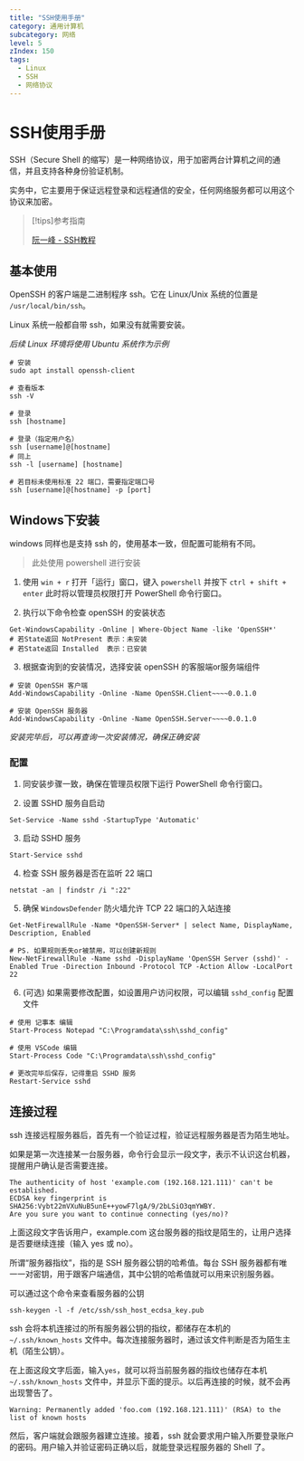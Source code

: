 ```yaml
---
title: "SSH使用手册"
category: 通用计算机
subcategory: 网络
level: 5
zIndex: 150
tags:
  - Linux
  - SSH
  - 网络协议
---
```


# SSH使用手册

SSH（Secure Shell 的缩写）是一种网络协议，用于加密两台计算机之间的通信，并且支持各种身份验证机制。

实务中，它主要用于保证远程登录和远程通信的安全，任何网络服务都可以用这个协议来加密。


> [!tips]参考指南
>
> [阮一峰 - SSH教程](https://wangdoc.com/ssh/)
> 


## 基本使用

OpenSSH 的客户端是二进制程序 ssh。它在 Linux/Unix 系统的位置是 `/usr/local/bin/ssh`。

Linux 系统一般都自带 ssh，如果没有就需要安装。

*后续 Linux 环境将使用 Ubuntu 系统作为示例*

```shell
# 安装
sudo apt install openssh-client

# 查看版本
ssh -V

# 登录
ssh [hostname]

# 登录（指定用户名）
ssh [username]@[hostname]
# 同上
ssh -l [username] [hostname]

# 若目标未使用标准 22 端口，需要指定端口号
ssh [username]@[hostname] -p [port]
```

## Windows下安装

windows 同样也是支持 ssh 的，使用基本一致，但配置可能稍有不同。

> 此处使用 powershell 进行安装

1. 使用 `win + r` 打开「运行」窗口，键入 `powershell` 并按下 `ctrl + shift + enter` 此时将以管理员权限打开 PowerShell 命令行窗口。

2. 执行以下命令检查 openSSH 的安装状态

```shell
Get-WindowsCapability -Online | Where-Object Name -like 'OpenSSH*'
# 若State返回 NotPresent 表示：未安装
# 若State返回 Installed  表示：已安装
```

3. 根据查询到的安装情况，选择安装 openSSH 的客服端or服务端组件

```shell
# 安装 OpenSSH 客户端
Add-WindowsCapability -Online -Name OpenSSH.Client~~~~0.0.1.0

# 安装 OpenSSH 服务器
Add-WindowsCapability -Online -Name OpenSSH.Server~~~~0.0.1.0
```

*安装完毕后，可以再查询一次安装情况，确保正确安装*

### 配置

1. 同安装步骤一致，确保在管理员权限下运行 PowerShell 命令行窗口。

2. 设置 SSHD 服务自启动

```shell
Set-Service -Name sshd -StartupType 'Automatic'
```

3. 启动 SSHD 服务

```shell
Start-Service sshd
```

4. 检查 SSH 服务器是否在监听 22 端口

```shell
netstat -an | findstr /i ":22"
```

5. 确保 `WindowsDefender` 防火墙允许 TCP 22 端口的入站连接

```shell
Get-NetFirewallRule -Name *OpenSSH-Server* | select Name, DisplayName, Description, Enabled

# PS. 如果规则丢失or被禁用，可以创建新规则
New-NetFirewallRule -Name sshd -DisplayName 'OpenSSH Server (sshd)' -Enabled True -Direction Inbound -Protocol TCP -Action Allow -LocalPort 22
```

6. (可选) 如果需要修改配置，如设置用户访问权限，可以编辑 `sshd_config` 配置文件

```shell
# 使用 记事本 编辑
Start-Process Notepad "C:\Programdata\ssh\sshd_config"

# 使用 VSCode 编辑
Start-Process Code "C:\Programdata\ssh\sshd_config"

# 更改完毕后保存，记得重启 SSHD 服务
Restart-Service sshd
```




## 连接过程

ssh 连接远程服务器后，首先有一个验证过程，验证远程服务器是否为陌生地址。

如果是第一次连接某一台服务器，命令行会显示一段文字，表示不认识这台机器，提醒用户确认是否需要连接。

```log
The authenticity of host 'example.com (192.168.121.111)' can't be established.
ECDSA key fingerprint is SHA256:Vybt22mVXuNuB5unE++yowF7lgA/9/2bLSiO3qmYWBY.
Are you sure you want to continue connecting (yes/no)?
```

上面这段文字告诉用户，example.com 这台服务器的指纹是陌生的，让用户选择是否要继续连接（输入 yes 或 no）。

所谓“服务器指纹”，指的是 SSH 服务器公钥的哈希值。每台 SSH 服务器都有唯一一对密钥，用于跟客户端通信，其中公钥的哈希值就可以用来识别服务器。

可以通过这个命令来查看服务器的公钥

```shell
ssh-keygen -l -f /etc/ssh/ssh_host_ecdsa_key.pub
```
ssh 会将本机连接过的所有服务器公钥的指纹，都储存在本机的 `~/.ssh/known_hosts` 文件中。每次连接服务器时，通过该文件判断是否为陌生主机（陌生公钥）。

在上面这段文字后面，输入`yes`，就可以将当前服务器的指纹也储存在本机 `~/.ssh/known_hosts` 文件中，并显示下面的提示。以后再连接的时候，就不会再出现警告了。

```log
Warning: Permanently added 'foo.com (192.168.121.111)' (RSA) to the list of known hosts
```

然后，客户端就会跟服务器建立连接。接着，ssh 就会要求用户输入所要登录账户的密码。用户输入并验证密码正确以后，就能登录远程服务器的 Shell 了。

